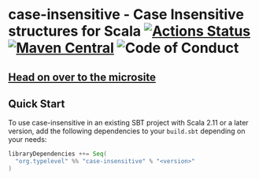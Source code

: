 # case-insensitive - Case Insensitive structures for Scala  [![Actions Status](https://github.com/typelevel/case-insensitive/workflows/CI/badge.svg)](https://github.com/typelevel/case-insensitive/actions)[![Maven Central](https://maven-badges.herokuapp.com/maven-central/org.typelevel/case-insensitive_2.13/badge.svg)](https://maven-badges.herokuapp.com/maven-central/org.typelevel/case-insensitive_2.13) ![Code of Conduct](https://img.shields.io/badge/Code%20of%20Conduct-Scala-blue.svg)

## [Head on over to the microsite](https://typelevel.org/case-insensitive/)

## Quick Start

To use case-insensitive in an existing SBT project with Scala 2.11 or a later version, add the following dependencies to your
`build.sbt` depending on your needs:

```scala
libraryDependencies ++= Seq(
  "org.typelevel" %% "case-insensitive" % "<version>"
)
```
